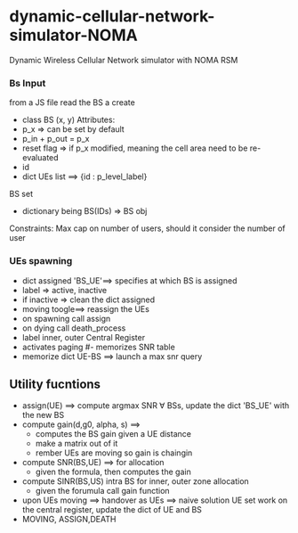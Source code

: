 # dynamic-cellular-network-simulator-NOMA
 Dynamic Wireless Cellular Network simulator with NOMA RSM

 ### Bs Input
from a JS file read the BS a create 
- class BS (x, y)
Attributes:
- p_x => can be set by default
- p_in + p_out = p_x
- reset flag => if p_x modified, meaning the cell area need to be re-evaluated
- id
- dict UEs list ==> {id : p_level_label}

BS set
- dictionary being BS(IDs) => BS obj


Constraints:
Max cap on number of users, should it consider the number of user 
### UEs spawning
- dict assigned 'BS_UE'==> specifies at which BS is assigned 
- label => active, inactive
- if inactive => clean the dict assigned
- moving toogle==> reassign the UEs
- on spawning call assign
- on dying call death_process
- label inner, outer
Central Register
- activates paging
#- memorizes SNR table
- memorize dict UE-BS ==> launch a max snr query


## Utility fucntions
- assign(UE) ==> compute argmax SNR $\forall$ BSs, update the dict 'BS_UE' with the new BS
- compute gain(d,g0, alpha, s) ==> 
    - computes the BS gain given a UE distance 
    - make a matrix out of it
    - rember UEs are moving so gain is chaingin
- compute SNR(BS,UE) ==> for allocation
    - given the formula, then computes the gain 
- compute SINR(BS,US) intra BS for inner, outer zone allocation
    - given the forumula call gain function
- upon UEs moving ==> handover as UEs ==> naive solution UE set work on the central register, update the dict of UE and BS
- MOVING, ASSIGN,DEATH
